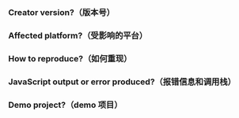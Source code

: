 <!--
    EN: Here only receive bug report or suggestions for improvement. Feature request please send to the forum: http://discuss.cocos2d-x.org/c/creator
    中: 这里只接收 bug 反馈或改进建议。新功能需求请发到论坛：http://forum.cocos.com/c/Creator
-->

### Creator version?（版本号）


### Affected platform?（受影响的平台）
<!-- Mac Editor / Windows Editor / Web / iOS / Android / Simulator ... -->

### How to reproduce?（如何重现）


### JavaScript output or error produced?（报错信息和调用栈）
<!--
    EN: The error must be the first error when the problem occurred.
    中：这里填写的报错信息必须是出现问题时的第一个报错。
-->

### Demo project?（demo 项目）
<!--
    EN: A complete parsable Creator project or resources exhibiting the issue with Creator alone - without third party tools or libraries or server. Ideally the demo should be as small as possible.
    It is very likely that issues without a reproducible test case will be closed.

    中：用于呈现错误的可理解的 Creator 工程或资源，不依赖第三方工具或插件或者服务端。这个 demo 应该越小越好。
    不含可重现范例的 issue 将有可能被关闭。
-->

<!--
### Thanks for the feedback.（感谢反馈）
-->
